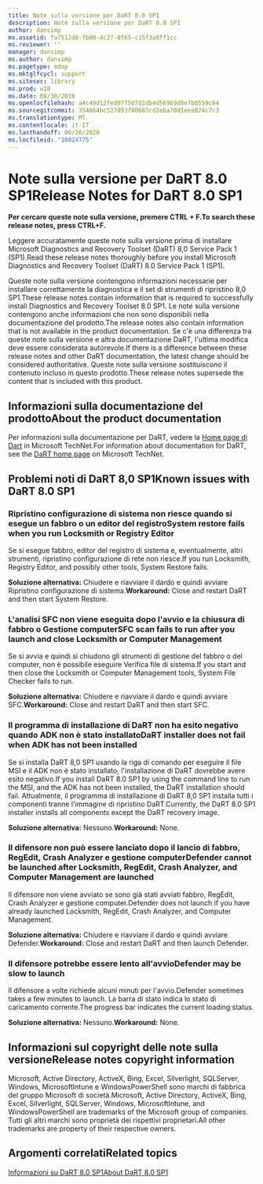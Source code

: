 ```yaml
---
title: Note sulla versione per DaRT 8.0 SP1
description: Note sulla versione per DaRT 8.0 SP1
author: dansimp
ms.assetid: fa7512d8-fb00-4c27-8f65-c15f3a8ff1cc
ms.reviewer: ''
manager: dansimp
ms.author: dansimp
ms.pagetype: mdop
ms.mktglfcycl: support
ms.sitesec: library
ms.prod: w10
ms.date: 08/30/2016
ms.openlocfilehash: a4c49d12fed07f507d2db4d56969d8e7b0559c64
ms.sourcegitcommit: 354664bc527d93f80687cd2eba70d1eea024c7c3
ms.translationtype: MT
ms.contentlocale: it-IT
ms.lasthandoff: 06/26/2020
ms.locfileid: "10824775"
---
```

# <span data-ttu-id="cefba-103">Note sulla versione per DaRT 8.0 SP1</span><span class="sxs-lookup"><span data-stu-id="cefba-103">Release Notes for DaRT 8.0 SP1</span></span>


**<span data-ttu-id="cefba-104">Per cercare queste note sulla versione, premere CTRL + F.</span><span class="sxs-lookup"><span data-stu-id="cefba-104">To search these release notes, press CTRL+F.</span></span>**

<span data-ttu-id="cefba-105">Leggere accuratamente queste note sulla versione prima di installare Microsoft Diagnostics and Recovery Toolset (DaRT) 8,0 Service Pack 1 (SP1).</span><span class="sxs-lookup"><span data-stu-id="cefba-105">Read these release notes thoroughly before you install Microsoft Diagnostics and Recovery Toolset (DaRT) 8.0 Service Pack 1 (SP1).</span></span>

<span data-ttu-id="cefba-106">Queste note sulla versione contengono informazioni necessarie per installare correttamente la diagnostica e il set di strumenti di ripristino 8,0 SP1.</span><span class="sxs-lookup"><span data-stu-id="cefba-106">These release notes contain information that is required to successfully install Diagnostics and Recovery Toolset 8.0 SP1.</span></span> <span data-ttu-id="cefba-107">Le note sulla versione contengono anche informazioni che non sono disponibili nella documentazione del prodotto.</span><span class="sxs-lookup"><span data-stu-id="cefba-107">The release notes also contain information that is not available in the product documentation.</span></span> <span data-ttu-id="cefba-108">Se c'è una differenza tra queste note sulla versione e altra documentazione DaRT, l'ultima modifica deve essere considerata autorevole.</span><span class="sxs-lookup"><span data-stu-id="cefba-108">If there is a difference between these release notes and other DaRT documentation, the latest change should be considered authoritative.</span></span> <span data-ttu-id="cefba-109">Queste note sulla versione sostituiscono il contenuto incluso in questo prodotto.</span><span class="sxs-lookup"><span data-stu-id="cefba-109">These release notes supersede the content that is included with this product.</span></span>

## <span data-ttu-id="cefba-110">Informazioni sulla documentazione del prodotto</span><span class="sxs-lookup"><span data-stu-id="cefba-110">About the product documentation</span></span>


<span data-ttu-id="cefba-111">Per informazioni sulla documentazione per DaRT, vedere la [Home page di Dart](https://go.microsoft.com/fwlink/?LinkID=252096) in Microsoft TechNet.</span><span class="sxs-lookup"><span data-stu-id="cefba-111">For information about documentation for DaRT, see the [DaRT home page](https://go.microsoft.com/fwlink/?LinkID=252096) on Microsoft TechNet.</span></span>

## <span data-ttu-id="cefba-112">Problemi noti di DaRT 8,0 SP1</span><span class="sxs-lookup"><span data-stu-id="cefba-112">Known issues with DaRT 8.0 SP1</span></span>


### <span data-ttu-id="cefba-113">Ripristino configurazione di sistema non riesce quando si esegue un fabbro o un editor del registro</span><span class="sxs-lookup"><span data-stu-id="cefba-113">System restore fails when you run Locksmith or Registry Editor</span></span>

<span data-ttu-id="cefba-114">Se si esegue fabbro, editor del registro di sistema e, eventualmente, altri strumenti, ripristino configurazione di rete non riesce.</span><span class="sxs-lookup"><span data-stu-id="cefba-114">If you run Locksmith, Registry Editor, and possibly other tools, System Restore fails.</span></span>

<span data-ttu-id="cefba-115">**Soluzione alternativa:** Chiudere e riavviare il dardo e quindi avviare Ripristino configurazione di sistema.</span><span class="sxs-lookup"><span data-stu-id="cefba-115">**Workaround:** Close and restart DaRT and then start System Restore.</span></span>

### <span data-ttu-id="cefba-116">L'analisi SFC non viene eseguita dopo l'avvio e la chiusura di fabbro o Gestione computer</span><span class="sxs-lookup"><span data-stu-id="cefba-116">SFC scan fails to run after you launch and close Locksmith or Computer Management</span></span>

<span data-ttu-id="cefba-117">Se si avvia e quindi si chiudono gli strumenti di gestione del fabbro o del computer, non è possibile eseguire Verifica file di sistema.</span><span class="sxs-lookup"><span data-stu-id="cefba-117">If you start and then close the Locksmith or Computer Management tools, System File Checker fails to run.</span></span>

<span data-ttu-id="cefba-118">**Soluzione alternativa:** Chiudere e riavviare il dardo e quindi avviare SFC.</span><span class="sxs-lookup"><span data-stu-id="cefba-118">**Workaround:** Close and restart DaRT and then start SFC.</span></span>

### <a href="" id="-------------dart-installer-does-not-fail-when-adk-has-not-been-installed"></a> <span data-ttu-id="cefba-119">Il programma di installazione di DaRT non ha esito negativo quando ADK non è stato installato</span><span class="sxs-lookup"><span data-stu-id="cefba-119">DaRT installer does not fail when ADK has not been installed</span></span>

<span data-ttu-id="cefba-120">Se si installa DaRT 8,0 SP1 usando la riga di comando per eseguire il file MSI e il ADK non è stato installato, l'installazione di DaRT dovrebbe avere esito negativo.</span><span class="sxs-lookup"><span data-stu-id="cefba-120">If you install DaRT 8.0 SP1 by using the command line to run the MSI, and the ADK has not been installed, the DaRT installation should fail.</span></span> <span data-ttu-id="cefba-121">Attualmente, il programma di installazione di DaRT 8,0 SP1 installa tutti i componenti tranne l'immagine di ripristino DaRT.</span><span class="sxs-lookup"><span data-stu-id="cefba-121">Currently, the DaRT 8.0 SP1 installer installs all components except the DaRT recovery image.</span></span>

<span data-ttu-id="cefba-122">**Soluzione alternativa:** Nessuno.</span><span class="sxs-lookup"><span data-stu-id="cefba-122">**Workaround:** None.</span></span>

### <span data-ttu-id="cefba-123">Il difensore non può essere lanciato dopo il lancio di fabbro, RegEdit, Crash Analyzer e gestione computer</span><span class="sxs-lookup"><span data-stu-id="cefba-123">Defender cannot be launched after Locksmith, RegEdit, Crash Analyzer, and Computer Management are launched</span></span>

<span data-ttu-id="cefba-124">Il difensore non viene avviato se sono già stati avviati fabbro, RegEdit, Crash Analyzer e gestione computer.</span><span class="sxs-lookup"><span data-stu-id="cefba-124">Defender does not launch if you have already launched Locksmith, RegEdit, Crash Analyzer, and Computer Management.</span></span>

<span data-ttu-id="cefba-125">**Soluzione alternativa:** Chiudere e riavviare il dardo e quindi avviare Defender.</span><span class="sxs-lookup"><span data-stu-id="cefba-125">**Workaround:** Close and restart DaRT and then launch Defender.</span></span>

### <span data-ttu-id="cefba-126">Il difensore potrebbe essere lento all'avvio</span><span class="sxs-lookup"><span data-stu-id="cefba-126">Defender may be slow to launch</span></span>

<span data-ttu-id="cefba-127">Il difensore a volte richiede alcuni minuti per l'avvio.</span><span class="sxs-lookup"><span data-stu-id="cefba-127">Defender sometimes takes a few minutes to launch.</span></span> <span data-ttu-id="cefba-128">La barra di stato indica lo stato di caricamento corrente.</span><span class="sxs-lookup"><span data-stu-id="cefba-128">The progress bar indicates the current loading status.</span></span>

<span data-ttu-id="cefba-129">**Soluzione alternativa:** Nessuno.</span><span class="sxs-lookup"><span data-stu-id="cefba-129">**Workaround:** None.</span></span>

## <span data-ttu-id="cefba-130">Informazioni sul copyright delle note sulla versione</span><span class="sxs-lookup"><span data-stu-id="cefba-130">Release notes copyright information</span></span>


<span data-ttu-id="cefba-131">Microsoft, Active Directory, ActiveX, Bing, Excel, Silverlight, SQLServer, Windows, MicrosoftIntune e WindowsPowerShell sono marchi di fabbrica del gruppo Microsoft di società.</span><span class="sxs-lookup"><span data-stu-id="cefba-131">Microsoft, Active Directory, ActiveX, Bing, Excel, Silverlight, SQLServer, Windows, MicrosoftIntune, and WindowsPowerShell are trademarks of the Microsoft group of companies.</span></span> <span data-ttu-id="cefba-132">Tutti gli altri marchi sono proprietà dei rispettivi proprietari.</span><span class="sxs-lookup"><span data-stu-id="cefba-132">All other trademarks are property of their respective owners.</span></span>



## <span data-ttu-id="cefba-133">Argomenti correlati</span><span class="sxs-lookup"><span data-stu-id="cefba-133">Related topics</span></span>


[<span data-ttu-id="cefba-134">Informazioni su DaRT 8.0 SP1</span><span class="sxs-lookup"><span data-stu-id="cefba-134">About DaRT 8.0 SP1</span></span>](about-dart-80-sp1.md)

 

 





